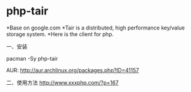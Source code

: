 # php-tair
*Base on google.com
*Tair is a distributed, high performance key/value storage system.
*Here is the client for php.



一、安装

 pacman -Sy php-tair
 
 AUR: http://aur.archlinux.org/packages.php?ID=41157 
 

 
二、使用方法
  http://www.xxxphp.com/?p=167
